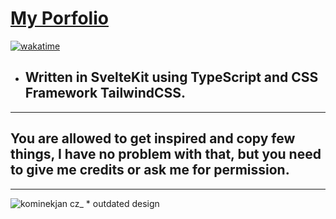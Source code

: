 # <a href="https://kominekjan.cz/" target="__blank">My Porfolio</a>

[![wakatime](https://wakatime.com/badge/github/H7KZ/Portfolio.svg)](https://wakatime.com/badge/github/H7KZ/Portfolio)

- ## Written in SvelteKit using TypeScript and CSS Framework TailwindCSS.

---

## You are allowed to get inspired and copy few things, I have no problem with that, but you need to give me credits or ask me for permission.

---

![kominekjan cz_](https://user-images.githubusercontent.com/74021016/204525255-2fb27ad3-9020-4973-95b5-df3418d0682a.png) \* outdated design
